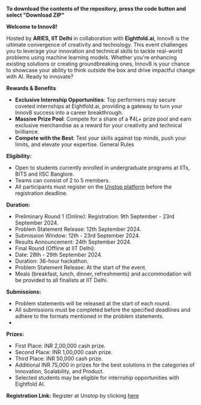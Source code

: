 **To download the contents of the repository, press the code button and select "Download ZIP"**


**Welcome to Innov8!**

Hosted by **ARIES, IIT Delhi** in collaboration with **Eightfold.ai**, Innov8 is the ultimate convergence of creativity and technology. This event challenges you to leverage your innovation and technical skills to tackle real-world problems using machine learning models. Whether you're enhancing existing solutions or creating groundbreaking ones, Innov8 is your chance to showcase your ability to think outside the box and drive impactful change with AI. Ready to innovate?

**Rewards & Benefits**

- **Exclusive Internship Opportunities**: Top performers may secure coveted internships at Eightfold.ai, providing a gateway to turn your Innov8 success into a career breakthrough.
- **Massive Prize Pool**: Compete for a share of a ₹4L+ prize pool and earn exclusive merchandise as a reward for your creativity and technical brilliance.
- **Compete with the Best**: Test your skills against top minds, push your limits, and elevate your expertise.
General Rules

**Eligibility:**

- Open to students currently enrolled in undergraduate programs at IITs, BITS and IISC Banglore.
- Teams can consist of 2 to 5 members.
- All participants must register on the [Unstop platform](https://unstop.com/hackathons/innov8-the-ultimate-innovation-challenge-in-machine-learning-and-ai-with-career-opportunities-rendezvous-2024-1150650) before the registration deadline.

**Duration:**

- Preliminary Round 1 (Online):
Registration: 9th September - 23rd September 2024.
- Problem Statement Release: 12th September 2024.
- Submission Window: 12th - 23rd September 2024.
- Results Announcement: 24th September 2024.
- Final Round (Offline at IIT Delhi):
- Date: 28th - 29th September 2024.
- Duration: 36-hour hackathon.
- Problem Statement Release: At the start of the event.
- Meals (breakfast, lunch, dinner, refreshments) and accommodation will be provided to all finalists at IIT Delhi.
  
**Submissions:**

- Problem statements will be released at the start of each round.
- All submissions must be completed before the specified deadlines and adhere to the formats mentioned in the problem statements.
- 
**Prizes:**

- First Place: INR 2,00,000 cash prize.
- Second Place: INR 1,00,000 cash prize.
- Third Place: INR 50,000 cash prize.
- Additional INR 75,000 in prizes for the best solutions in the categories of Innovation, Scalability, and Product.
- Selected students may be eligible for internship opportunities with Eightfold AI.

**Registration Link:** Register at Unstop by clicking [here](https://unstop.com/hackathons/innov8-the-ultimate-innovation-challenge-in-machine-learning-and-ai-with-career-opportunities-rendezvous-2024-1150650)